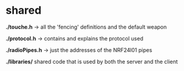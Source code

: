 # shared

**./touche.h** -> all the 'fencing' definitions and the default weapon

**./protocol.h** -> contains and explains the protocol used

**./radioPipes.h** -> just the addresses of the NRF24l01 pipes

**./libraries/** shared code that is used by both the server and the client
